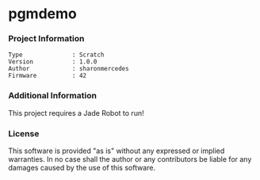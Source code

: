 pgmdemo
================



### Project Information
```
Type              : Scratch
Version           : 1.0.0
Author            : sharonmercedes
Firmware          : 42
```

### Additional Information
This project requires a Jade Robot to run!

### License
This software is provided "as is" without any expressed or implied warranties.  In no case shall the author or any contributors be liable for any damages caused by the use of this software.

